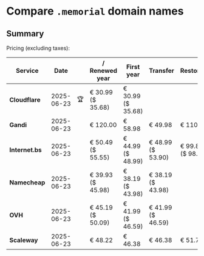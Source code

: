 # Compare `.memorial` domain names

## Summary

Pricing (excluding taxes):

| Service | Date |  | / Renewed year | First year | Transfer | Restoration |
|--|--|--|--|--|--|--|
| **Cloudflare** | 2025-06-23 | 🏆 | € 30.99<br>($ 35.68) | € 30.99<br>($ 35.68) |  |  |
| **Gandi** | 2025-06-23 |  | € 120.00 | € 58.98 | € 49.98 | € 110.84 |
| **Internet.bs** | 2025-06-23 |  | € 50.49<br>($ 55.55) | € 44.99<br>($ 48.99) | € 48.99<br>($ 53.90) | € 99.89<br>($ 98.65) |
| **Namecheap** | 2025-06-23 |  | € 39.93<br>($ 45.98) | € 38.19<br>($ 43.98) | € 38.19<br>($ 43.98) |  |
| **OVH** | 2025-06-23 |  | € 45.19<br>($ 50.09) | € 41.99<br>($ 46.59) | € 41.99<br>($ 46.59) |  |
| **Scaleway** | 2025-06-23 |  | € 48.22 | € 46.38 | € 46.38 | € 51.74 |
